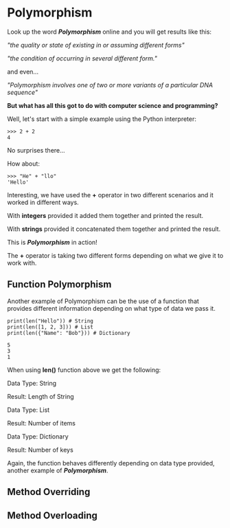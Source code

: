 # Polymorphism
Look up the word ***Polymorphism*** online and you will get results like this:

*"the quality or state of existing in or assuming different forms"*

*"the condition of occurring in several different form."*

and even...

*"Polymorphism involves one of two or more variants of a particular DNA sequence"*

**But what has all this got to do with computer science and programming?**

Well, let's start with a simple example using the Python interpreter:

```
>>> 2 + 2
4
```
No surprises there...

How about:

```
>>> "He" + "llo"
'Hello'
```
Interesting, we have used the **+** operator in two different scenarios and it worked in different ways. 

With **integers** provided it added them together and printed the result.

With **strings** provided it concatenated them together and printed the result.

This is ***Polymorphism*** in action!

The **+** operator is taking two different forms depending on what we give it to work with.


## Function Polymorphism
Another example of Polymorphism can be the use of a function that provides different information depending on what type of data we pass it.

```
print(len("Hello")) # String
print(len([1, 2, 3])) # List
print(len({"Name": "Bob"})) # Dictionary

5
3
1
```
When using **len()** function above we get the following:

Data Type: String

Result: Length of String

Data Type: List

Result: Number of items

Data Type: Dictionary

Result: Number of keys

Again, the function behaves differently depending on data type provided, another example of ***Polymorphism***.


## Method Overriding

## Method Overloading
